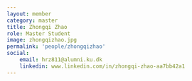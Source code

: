 ```yaml
---
layout: member
category: master
title: Zhongqi Zhao
role: Master Student
image: zhongqizhao.jpg
permalink: 'people/zhongqizhao'
social:
    email: hrz811@alumni.ku.dk
    linkedin: www.linkedin.com/in/zhongqi-zhao-aa7bb42a1
---
```

